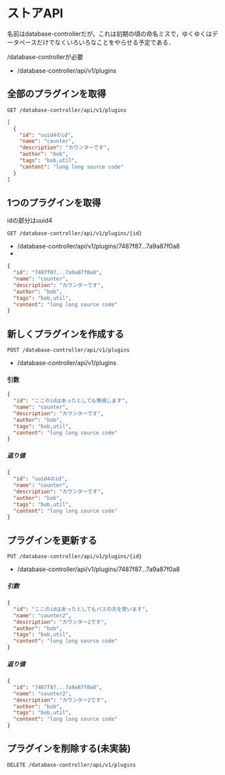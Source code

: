 # ストアAPI

名前はdatabase-controllerだが，これは初期の頃の命名ミスで，ゆくゆくはデータベースだけでなくいろいろなことをやらせる予定である．

/database-controllerが必要
- /database-controller/api/v1/plugins

## 全部のプラグインを取得
```
GET /database-controller/api/v1/plugins
```

```json
[
  {
    "id": "uuid4のid",
    "name": "counter",
    "description": "カウンターです",
    "author": "bob",
    "tags": "bob,util",
    "content": "long long source code" 
  }
]
```
## 1つのプラグインを取得

idの部分はuuid4

```
GET /database-controller/api/v1/plugins/{id}
```

- /database-controller/api/v1/plugins/7487f87...7a9a87f0a8
- 
```json
{
  "id": "7487f87...7a9a87f0a8",
  "name": "counter",
  "description": "カウンターです",
  "author": "bob",
  "tags": "bob,util",
  "content": "long long source code" 
}
```

## 新しくプラグインを作成する
```
POST /database-controller/api/v1/plugins
```

- /database-controller/api/v1/plugins

#### 引数
```json
{
  "id": "ここのidはあったとしても無視します",
  "name": "counter",
  "description": "カウンターです",
  "author": "bob",
  "tags": "bob,util",
  "content": "long long source code" 
}
```
##### 返り値
```json
{
  "id": "uuid4のid",
  "name": "counter",
  "description": "カウンターです",
  "author": "bob",
  "tags": "bob,util",
  "content": "long long source code" 
}
```
## プラグインを更新する

```
PUT /database-controller/api/v1/plugins/{id}
```

- /database-controller/api/v1/plugins/7487f87...7a9a87f0a8
##### 引数
```json
{
  "id": "ここのidはあったとしてもパスの方を使います",
  "name": "counter2",
  "description": "カウンター2です",
  "author": "bob",
  "tags": "bob,util",
  "content": "long long source code" 
}
```
##### 返り値
```json
{
  "id": "7487f87...7a9a87f0a8",
  "name": "counter2",
  "description": "カウンター2です",
  "author": "bob",
  "tags": "bob,util",
  "content": "long long source code" 
}
```
## プラグインを削除する(未実装)
```
DELETE /database-controller/api/v1/plugins
```
